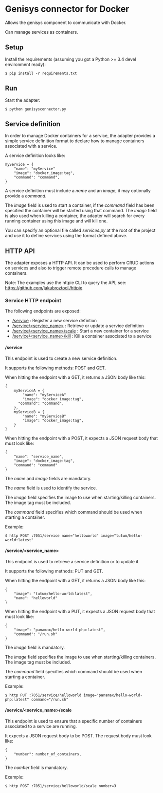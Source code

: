 # Genisys connector for Docker

Allows the genisys component to communicate with Docker.

Can manage services as containers.

## Setup

Install the requirements (assuming you got a Python >= 3.4 devel environment ready):

````
$ pip install -r requirements.txt
````

## Run

Start the adapter:

````
$ python genisysconnector.py
````

## Service definition

In order to manage Docker containers for a service, the adapter provides a simple service definition format
to declare how to manage containers associated with a service.

A service definition looks like:

````
myService = {
	"name": "myService"
	"image": "docker_image:tag",
    "command": "command",
}
````

A service definition must include a *name* and an *image*, it may optionally provide a *command*.

The *image* field is used to start a container, if the *command* field has been specified the container will be started using that command.
The *image* field is also used when killing a container, the adapter will search for every running container using this image and will kill one.

You can specify an optional file called *services.py* at the root of the project and use it to define services using the format defined above.

## HTTP API

The adapter exposes a HTTP API. It can be used to perform CRUD actions on services and also to trigger remote procedure calls to manage containers.

Note: The examples use the httpie CLI to query the API, see: https://github.com/jakubroztocil/httpie

### Service HTTP endpoint

The following endpoints are exposed:

* [/service](#service-1) : Register a new service defintion
* [/service/\<service_name\>](#serviceservice_name) : Retrieve or update a service definition
* [/service/\<service_name\>/scale](#serviceservice_namescale) : Start a new container for a service
* [/service/\<service_name\>/kill](#serviceservice_namekill) : Kill a container associated to a service

#### /service

This endpoint is used to create a new service definition.

It supports the following methods: POST and GET.

When hitting the endpoint with a GET, it returns a JSON body like this:

````
{
	myServiceA = {
		"name": "myServiceA"
		"image": "docker_image:tag",
	  "command": "command",
	},
	myServiceB = {
		"name": "myServiceB"
		"image": "docker_image:tag",
	}
}
````

When hitting the endpoint with a POST, it expects a JSON request body that must look like:

````
{
	"name": "service_name",
	"image": "docker_image:tag",
	"command": "command"
}
````

The *name* and *image* fields are mandatory.

The *name* field is used to identify the service.

The *image* field specifies the image to use when starting/killing containers. The image tag must be included.

The *command* field specifies which command should be used when starting a container.

Example:

````
$ http POST :7051/service name="helloworld" image="tutum/hello-world:latest"
````

#### /service/\<service_name\>

This endpoint is used to retrieve a service definition or to update it.

It supports the following methods: PUT and GET.

When hitting the endpoint with a GET, it returns a JSON body like this:

````
{
    "image": "tutum/hello-world:latest",
    "name": "helloworld"
}
````

When hitting the endpoint with a PUT, it expects a JSON request body that must look like:

````
{
	"image": "panamax/hello-world-php:latest",
	"command": "/run.sh"
}
````

The *image* field is mandatory.

The *image* field specifies the image to use when starting/killing containers. The image tag must be included.

The *command* field specifies which command should be used when starting a container.

Example:

````
$ http PUT :7051/service/helloworld image="panamax/hello-world-php:latest" command="/run.sh"
````

#### /service/\<service_name\>/scale

This endpoint is used to ensure that a specific number of containers associated to a service are running.

It expects a JSON request body to be POST. The request body must look like:

````
{
	"number": number_of_containers,
}
````

The *number* field is mandatory.

Example:

````
$ http POST :7051/service/helloworld/scale number=3
````
